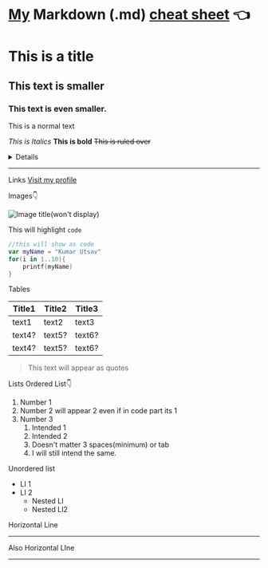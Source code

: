 # [My](https://github.com/kumarutsav1123) Markdown (.md) [cheat sheet](https://github.com/kumarutsav1123/markdown-cheatsheet/blob/master/code.txt) 👈

# This is a title
## This text is smaller
### This text is even smaller.

This is a normal text 

_This is Italics_
**This is bold**
~~This is ruled over~~


<details>

This is a text is hidden inside the dropdown.
Note:- Dropdown can only be named 'details', IDK why.

</details>

---

Links
[Visit my profile](https://github.com/kumarutsav1123 "Link title")

Images👇

![Image title(won't display)](https://cdn3.emoji.gg/emojis/3052-hehe.png "Image title(will display)")


This will highlight `code`
```kotlin
//this will show as code
var myName = "Kumar Utsav"
for(i in 1..10){
    printf(myName)
}

```

Tables

|Title1|Title2|Title3|
|---|---|---|
|text1|text2|text3|
|text4? |text5? |text6? |
|text4? |text5? |text6? |


>This text will appear as quotes

Lists
Ordered List👇
1. Number 1
1. Number 2 will appear 2 even if in code part its 1
1. Number 3
   1. Intended 1
    1. Intended 2
    1. Doesn't matter 3 spaces(minimum) or tab
   1. I will still intend the same.

Unordered list 
- LI 1
- LI 2
    - Nested LI
    - Nested LI2

Horizontal Line

---

Also Horizontal LIne
***

